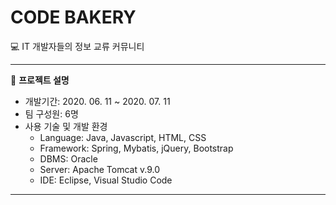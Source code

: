# CODE BAKERY
💻 IT 개발자들의 정보 교류 커뮤니티

* * *
🔖 **프로젝트 설명**
- 개발기간: 2020. 06. 11 ~ 2020. 07. 11
- 팀 구성원: 6명
- 사용 기술 및 개발 환경
  - Language: Java, Javascript, HTML, CSS
  - Framework: Spring, Mybatis, jQuery, Bootstrap
  - DBMS: Oracle
  - Server: Apache Tomcat v.9.0
  - IDE: Eclipse, Visual Studio Code
  
* * *
